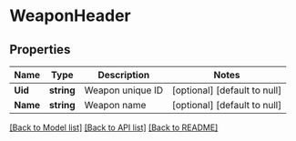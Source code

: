 # WeaponHeader

## Properties
Name | Type | Description | Notes
------------ | ------------- | ------------- | -------------
**Uid** | **string** | Weapon unique ID | [optional] [default to null]
**Name** | **string** | Weapon name | [optional] [default to null]

[[Back to Model list]](../README.md#documentation-for-models) [[Back to API list]](../README.md#documentation-for-api-endpoints) [[Back to README]](../README.md)


